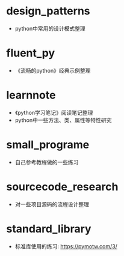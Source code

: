# design_patterns
- python中常用的设计模式整理

# fluent_py
- 《流畅的python》经典示例整理

# learnnote
- 《python学习笔记》阅读笔记整理
- python中一些方法、类、属性等特性研究

# small_programe
- 自己参考教程做的一些练习

# sourcecode_research
- 对一些项目源码的流程设计整理

# standard_library
- 标准库使用的练习: https://pymotw.com/3/